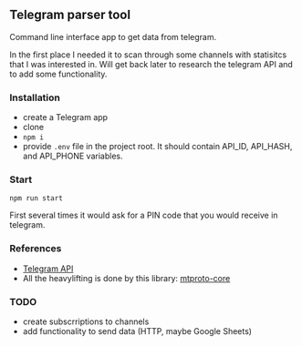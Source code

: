 ## Telegram parser tool

Command line interface app to get data from telegram.

In the first place I needed it to scan through some channels with statisitcs that I was interested in. Will get back later to research the telegram API and to add some functionality.

### Installation
* create a Telegram app
* clone
* `npm i`
* provide `.env` file in the project root. It should contain API_ID, API_HASH, and API_PHONE variables.

### Start
`npm run start`

First several times it would ask for a PIN code that you would receive in telegram.

### References
* [Telegram API](https://core.telegram.org/api)
* All the heavylifting is done by this library: [mtproto-core](https://github.com/alik0211/mtproto-core)

### TODO
* create subscrriptions to channels
* add functionality to send data (HTTP, maybe Google Sheets)
